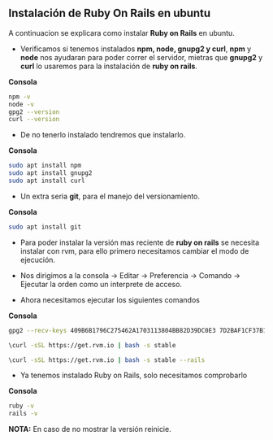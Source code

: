 ## Instalación de Ruby On Rails en ubuntu

A continuacion se explicara como instalar **Ruby on Rails** en ubuntu.

*   Verificamos si tenemos instalados **npm, node, gnupg2 y curl**, **npm** y **node** nos ayudaran para poder correr el servidor, mietras que **gnupg2** y **curl** lo usaremos para la instalación de **ruby on rails**.

**Consola**
```sh
npm -v
node -v
gpg2 --version
curl --version
```

*   De no tenerlo instalado tendremos que instalarlo.

**Consola**
```sh
sudo apt install npm
sudo apt install gnupg2
sudo apt install curl
```

*   Un extra seria **git**, para el manejo del versionamiento.

**Consola**
```sh
sudo apt install git
```

*   Para poder instalar la versión mas reciente de **ruby on rails** se necesita instalar con rvm, para ello primero necesitamos cambiar el modo de ejecución.

*   Nos dirigimos a la consola -> Editar -> Preferencia -> Comando -> Ejecutar la orden como un interprete de acceso.

*   Ahora necesitamos ejecutar los siguientes comandos

**Consola**
```sh
gpg2 --recv-keys 409B6B1796C275462A1703113804BB82D39DC0E3 7D2BAF1CF37B13E2069D6956105BD0E739499BDB

\curl -sSL https://get.rvm.io | bash -s stable

\curl -sSL https://get.rvm.io | bash -s stable --rails
```

* Ya tenemos instalado Ruby on Rails, solo necesitamos comprobarlo

**Consola**
```sh
ruby -v
rails -v
```

**NOTA:** En caso de no mostrar la versión reinicie.
